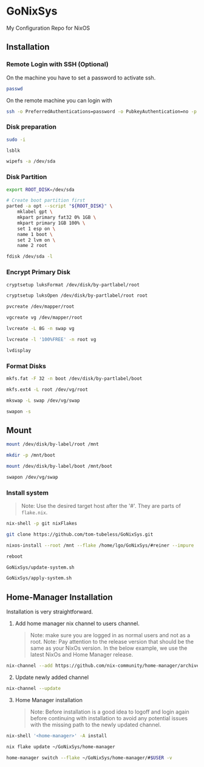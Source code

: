 # GoNixSys

My Configuration Repo for NixOS

## Installation

### Remote Login with SSH (Optional)

On the machine you have to set a password to activate ssh.

```sh
passwd
```

On the remote machine you can login with

```sh
ssh -o PreferredAuthentications=password -o PubkeyAuthentication=no -p PORT nixos@ip-address
```

### Disk preparation

```sh
sudo -i

lsblk

wipefs -a /dev/sda
```

### Disk Partition

```sh
export ROOT_DISK=/dev/sda

# Create boot partition first
parted -a opt --script "${ROOT_DISK}" \
    mklabel gpt \
    mkpart primary fat32 0% 1GB \
    mkpart primary 1GB 100% \
    set 1 esp on \
    name 1 boot \
    set 2 lvm on \
    name 2 root

fdisk /dev/sda -l
```

### Encrypt Primary Disk

```sh
cryptsetup luksFormat /dev/disk/by-partlabel/root

cryptsetup luksOpen /dev/disk/by-partlabel/root root

pvcreate /dev/mapper/root

vgcreate vg /dev/mapper/root

lvcreate -L 8G -n swap vg

lvcreate -l '100%FREE' -n root vg

lvdisplay
```

### Format Disks

```sh
mkfs.fat -F 32 -n boot /dev/disk/by-partlabel/boot

mkfs.ext4 -L root /dev/vg/root

mkswap -L swap /dev/vg/swap

swapon -s
```

## Mount

```sh
mount /dev/disk/by-label/root /mnt

mkdir -p /mnt/boot

mount /dev/disk/by-label/boot /mnt/boot

swapon /dev/vg/swap
```

### Install system

> Note: Use the desired target host after the '#'.
> They are parts of `flake.nix`.

```sh
nix-shell -p git nixFlakes

git clone https://github.com/tom-tubeless/GoNixSys.git

nixos-install --root /mnt --flake /home/lgo/GoNixSys/#reiner --impure

reboot

GoNixSys/update-system.sh

GoNixSys/apply-system.sh
```

## Home-Manager Installation

Installation is very straightforward.

1. Add home manager nix channel to users channel.
   > Note: make sure you are logged in as normal users and not as a root.
   > Note: Pay attention to the release version that should be the same as your NixOs version. In the below example, we use the latest NixOs and Home Manager release.

```sh
nix-channel --add https://github.com/nix-community/home-manager/archive/release-21.11.tar.gz home-manager
```

2. Update newly added channel

```sh
nix-channel --update
```

3. Home Manager installation
   > Note: Before installation is a good idea to logoff and login again before continuing with installation to avoid any potential issues with the missing path to the newly updated channel.

```sh
nix-shell '<home-manager>' -A install
```

```sh
nix flake update ~/GoNixSys/home-manager

home-manager switch --flake ~/GoNixSys/home-manager/#$USER -v
```

<!-- ```sh
gpg2 --expert --full-gen-key

gpg --output ../private.gpg --armor --export-secret-key "id"

gpg --homedir '~/.gnupg' --pinentry-mode loopback --output private.gpg --armor --export-secret-key "id"

gpg --edit-key "id"

> trust
> quit

git crypt init

git crypt add-gpg-user lutz0go@gmail.com

git crypt export-key ../gitgpg.key

mkdir secrets

echo ".secrets/** filter=git-crypt diff=git-crypt" > .gitattributes

git add .

git commit -m "Initial commit"

git crypt lock
git crypt unlock
``` -->
